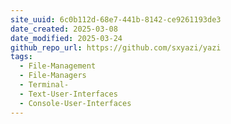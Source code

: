 ```yaml
---
site_uuid: 6c0b112d-68e7-441b-8142-ce9261193de3
date_created: 2025-03-08
date_modified: 2025-03-24
github_repo_url: https://github.com/sxyazi/yazi
tags:
  - File-Management
  - File-Managers
  - Terminal-
  - Text-User-Interfaces
  - Console-User-Interfaces
---
```

